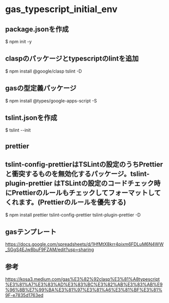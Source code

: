 # gas_typescript_initial_env

##  package.jsonを作成
$ npm init -y

##  claspのパッケージとtypescriptのlintを追加
$ npm install @google/clasp tslint -D  

## gasの型定義パッケージ
$ npm install @types/google-apps-script -S  

## tslint.jsonを作成
$ tslint --init 

## prettier
## tslint-config-prettierはTSLintの設定のうちPrettierと衝突するものを無効化するパッケージ。tslint-plugin-prettier はTSLintの設定のコードチェック時にPrettierのルールもチェックしてフォーマットしてくれます。(Prettierのルールを優先する)
$ npm install prettier tslint-config-prettier tslint-plugin-prettier -D

## gasテンプレート
https://docs.google.com/spreadsheets/d/1HfMtX8krr4pixm6FDLuM6N4WW_SGgS4EJw8buF9FZAM/edit?usp=sharing

## 参考
https://kosa3.medium.com/gas%E3%82%92clasp%E3%81%A8typescript%E3%81%A7%E3%83%AD%E3%83%BC%E3%82%AB%E3%83%AB%E9%96%8B%E7%99%BA%E3%81%97%E3%81%A6%E3%81%BF%E3%81%9F-e7835d1763ed